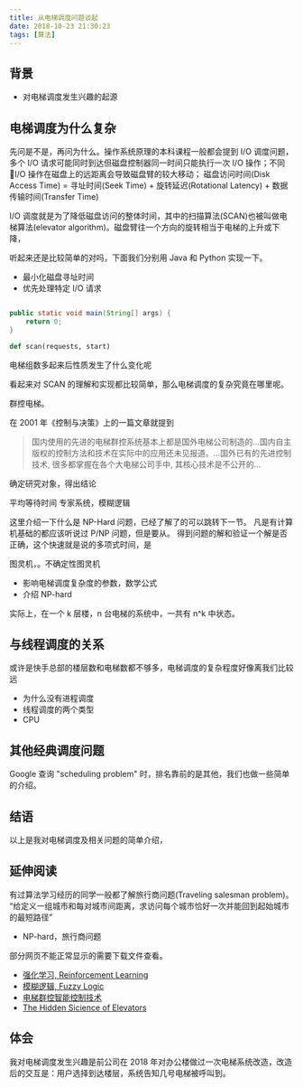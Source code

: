 ```yaml
---
title: 从电梯调度问题谈起
date: 2018-10-23 21:30:23
tags: [算法]
---
```


## 背景
- 对电梯调度发生兴趣的起源


## 电梯调度为什么复杂

先问是不是，再问为什么。操作系统原理的本科课程一般都会提到 I/O 调度问题，多个 I/O 请求可能同时到达但磁盘控制器同一时间只能执行一次 I/O 操作；不同 I/O 操作在磁盘上的远距离会导致磁盘臂的较大移动；
磁盘访问时间(Disk Access Time) = 寻址时间(Seek Time) + 旋转延迟(Rotational Latency) + 数据传输时间(Transfer Time)
<!-- more -->  

I/O 调度就是为了降低磁盘访问的整体时间，其中的扫描算法(SCAN)也被叫做电梯算法(elevator algorithm)。磁盘臂往一个方向的旋转相当于电梯的上升或下降，

听起来还是比较简单的对吗，下面我们分别用 Java 和 Python 实现一下。


- 最小化磁盘寻址时间
- 优先处理特定 I/O 请求



```java

public static void main(String[] args) {
    return 0;
}

```

```python
def scan(requests, start)
```

电梯组数多起来后性质发生了什么变化呢

看起来对 SCAN 的理解和实现都比较简单，那么电梯调度的复杂究竟在哪里呢。


群控电梯。


在 2001 年《控制与决策》上的一篇文章就提到
> 国内使用的先进的电梯群控系统基本上都是国外电梯公司制造的...国内自主版权的控制方法和技术在实际中的应用还未见报道。...国外已有的先进控制技术, 很多都掌握在各个大电梯公司手中, 其核心技术是不公开的...


确定研究对象，得出结论

平均等待时间
专家系统，模糊逻辑

这里介绍一下什么是 NP-Hard 问题，已经了解了的可以跳转下一节。
凡是有计算机基础的都应该听说过 P/NP 问题，但是要从。
得到问题的解和验证一个解是否正确，这个快速就是说的多项式时间，是

图灵机，。不确定性图灵机

- 影响电梯调度复杂度的参数，数学公式
- 介绍 NP-hard

实际上，在一个 k 层楼，n 台电梯的系统中，一共有 n^k 中状态。


## 与线程调度的关系
或许是快手总部的楼层数和电梯数都不够多，电梯调度的复杂程度好像离我们比较远
- 为什么没有进程调度
- 线程调度的两个类型
- CPU 

## 其他经典调度问题
Google 查询 "scheduling problem" 时，排名靠前的是其他，我们也做一些简单的介绍。


## 结语

以上是我对电梯调度及相关问题的简单介绍，

## 延伸阅读

有过算法学习经历的同学一般都了解旅行商问题(Traveling salesman problem)。
“给定义一组城市和每对城市间距离，求访问每个城市恰好一次并能回到起始城市的最短路径”

- NP-hard，旅行商问题

部分网页不能正常显示的需要下载文件查看。

- [强化学习, Reinforcement Learning](https://kuaipan.corp.kuaishou.com/index.php/s/7a4JXUhO3ALObNc)
- [模糊逻辑, Fuzzy Logic](https://kuaipan.corp.kuaishou.com/index.php/s/M5DiYpe5FYqsO1H)
- [电梯群控智能控制技术](https://kuaipan.corp.kuaishou.com/index.php/s/7rtdCPBLwPkLTg0)
- [The Hidden Sicience of Elevators]()





## 体会
我对电梯调度发生兴趣是前公司在 2018 年对办公楼做过一次电梯系统改造，改造后的交互是：用户选择到达楼层，系统告知几号电梯被呼叫到。






